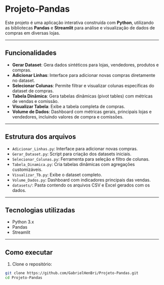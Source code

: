 # Projeto-Pandas

Este projeto é uma aplicação interativa construída com **Python**, utilizando as bibliotecas **Pandas** e **Streamlit** para análise e visualização de dados de compras em diversas lojas.

---

## Funcionalidades

- **Gerar Dataset**: Gera dados sintéticos para lojas, vendedores, produtos e compras.
- **Adicionar Linhas**: Interface para adicionar novas compras diretamente no dataset.
- **Selecionar Colunas**: Permite filtrar e visualizar colunas específicas do dataset de compras.
- **Tabela Dinâmica**: Gera tabelas dinâmicas (pivot tables) com métricas de vendas e comissão.
- **Visualizar Tabela**: Exibe a tabela completa de compras.
- **Volume de Dados**: Dashboard com métricas gerais, principais lojas e vendedores, incluindo valores de compra e comissões.

---

## Estrutura dos arquivos

- `Adicionar_Linhas.py`: Interface para adicionar novas compras.
- `Gerar_Dataset.py`: Script para criação dos datasets iniciais.
- `Selecionar_Colunas.py`: Ferramenta para seleção e filtro de colunas.
- `Tabela_Dinamica.py`: Cria tabelas dinâmicas com agregações customizáveis.
- `Visualizar_Tb.py`: Exibe o dataset completo.
- `Volume_Dados.py`: Dashboard com indicadores principais das vendas.
- `datasets/`: Pasta contendo os arquivos CSV e Excel gerados com os dados.

---

## Tecnologias utilizadas

- Python 3.x
- Pandas
- Streamlit

---

## Como executar

1. Clone o repositório:

```bash
git clone https://github.com/GabrielHenBri/Projeto-Pandas.git
cd Projeto-Pandas


